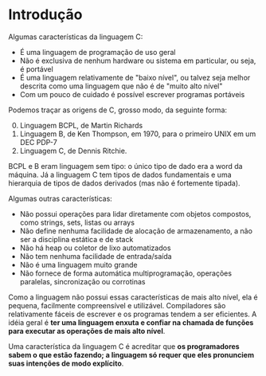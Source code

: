 # Introdução

Algumas características da linguagem C:

* É uma linguagem de programação de uso geral
* Não é exclusiva de nenhum hardware ou sistema em particular, ou seja, é
  portável
* É uma linguagem relativamente de "baixo nível", ou talvez seja melhor descrita
  como uma linguagem que não é de "muito alto nível"
* Com um pouco de cuidado é possível escrever programas portáveis

Podemos traçar as origens de C, grosso modo, da seguinte forma:

0. Linguagem BCPL, de Martin Richards
0. Linguagem B, de Ken Thompson, em 1970, para o primeiro UNIX em um DEC PDP-7
0. Linguagem C, de Dennis Ritchie.

BCPL e B eram linguagem sem tipo: o único tipo de dado era a word da máquina. Já
a linguagem C tem tipos de dados fundamentais e uma hierarquia de tipos de dados
derivados (mas não é fortemente tipada).

Algumas outras características:

* Não possui operações para lidar diretamente com objetos compostos, como
  strings, sets, listas ou arrays
* Não define nenhuma facilidade de alocação de armazenamento, a não ser a
  disciplina estática e de stack
* Não há heap ou coletor de lixo automatizados
* Não tem nenhuma facilidade de entrada/saída
* Não é uma linguagem muito grande
* Não fornece de forma automática multiprogramação, operações paralelas,
  sincronização ou corrotinas

Como a linguagem não possui essas características de mais alto nível, ela é
pequena, facilmente compreensível e utilizável. Compiladores são relativamente
fáceis de escrever e os programas tendem a ser eficientes. A idéia geral é **ter
uma linguagem enxuta e confiar na chamada de funções para executar as operações
de mais alto nível**.

Uma característica da linguagem C é acreditar que **os programadores sabem o que
estão fazendo; a linguagem só requer que eles pronunciem suas intenções de modo
explícito**.
